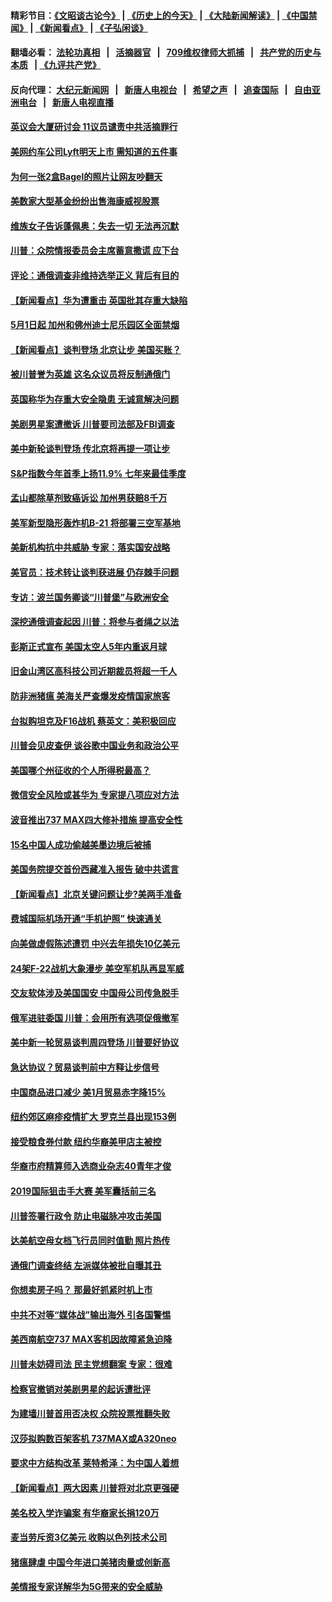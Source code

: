 #### 精彩节目：[《文昭谈古论今》](http://134.209.198.168/wenzhao) | [《历史上的今天》](http://134.209.198.168/today-in-history) | [《大陆新闻解读》](http://134.209.198.168/ntdtv-comedy) | [《中国禁闻》](http://134.209.198.168/ntdtv-news) | [《新闻看点》](http://134.209.198.168/news-insight) | [《子弘闲谈》](http://134.209.198.168/zihongxiantan/) 

  #### 翻墙必看： [法轮功真相](http://134.209.198.168:10000/videos/truth.html) &nbsp;&nbsp;|&nbsp;&nbsp; [活摘器官](http://134.209.198.168:10000/videos/res/Organs/) &nbsp;&nbsp;|&nbsp;&nbsp; [709维权律师大抓捕](http://134.209.198.168:10000/videos/709/) &nbsp;&nbsp;|&nbsp;&nbsp; [共产党的历史与本质](http://134.209.198.168:10000/videos/ccp.html) &nbsp;&nbsp;| [《九评共产党》](http://134.209.198.168:10000/videos/jiuping/) 

#### 反向代理： [大纪元新闻网](http://134.209.198.168:10080/) &nbsp;&nbsp;|&nbsp;&nbsp; [新唐人电视台](http://134.209.198.168:8000/) &nbsp;&nbsp;|&nbsp;&nbsp; [希望之声](http://134.209.198.168:8200/) &nbsp;&nbsp;|&nbsp;&nbsp; [追查国际](http://134.209.198.168:10010/) &nbsp;&nbsp;|&nbsp;&nbsp; [自由亚洲电台](http://134.209.198.168:9800/) &nbsp;&nbsp;|&nbsp;&nbsp; [新唐人电视直播](http://134.209.198.168/) 

#### [英议会大厦研讨会 11议员谴责中共活摘罪行](../pages/nsc412/n11147307.md?t=03290037) 

#### [美网约车公司Lyft明天上市 需知道的五件事](../pages/nsc412/n11147465.md?t=03290037) 

#### [为何一张2盒Bagel的照片让网友吵翻天](../pages/nsc412/n11147104.md?t=03290037) 

#### [美数家大型基金纷纷出售海康威视股票](../pages/nsc412/n11147111.md?t=03290037) 

#### [维族女子告诉蓬佩奥：失去一切 无法再沉默](../pages/nsc412/n11135743.md?t=03290037) 

#### [川普：众院情报委员会主席蓄意撒谎 应下台](../pages/nsc412/n11146907.md?t=03290037) 

#### [评论：通俄调查非维持选举正义 背后有目的](../pages/nsc412/n11147110.md?t=03290037) 

#### [【新闻看点】华为遭重击 英国批其存重大缺陷](../pages/nsc412/n11146848.md?t=03290037) 

#### [5月1日起 加州和佛州迪士尼乐园区全面禁烟](../pages/nsc412/n11147050.md?t=03290037) 

#### [【新闻看点】谈判登场 北京让步 美国买账？](../pages/nsc412/n11146749.md?t=03290037) 

#### [被川普誉为英雄 这名众议员将反制通俄门](../pages/nsc412/n11146995.md?t=03290037) 

#### [英国称华为存重大安全隐患 无诚意解决问题](../pages/nsc412/n11146736.md?t=03290037) 

#### [美剧男星案遭撤诉 川普要司法部及FBI调查](../pages/nsc412/n11146727.md?t=03290037) 

#### [美中新轮谈判登场 传北京将再提一项让步](../pages/nsc412/n11146711.md?t=03290037) 

#### [S&P指数今年首季上扬11.9% 七年来最佳季度](../pages/nsc412/n11146536.md?t=03290037) 

#### [孟山都除草剂致癌诉讼 加州男获赔8千万](../pages/nsc412/n11146396.md?t=03290037) 

#### [美军新型隐形轰炸机B-21 将部署三空军基地](../pages/nsc412/n11146075.md?t=03290037) 

#### [美新机构抗中共威胁 专家：落实国安战略](../pages/nsc412/n11145499.md?t=03290037) 

#### [美官员：技术转让谈判获进展 仍存棘手问题](../pages/nsc412/n11145018.md?t=03290037) 

#### [专访：波兰国务卿谈“川普堡”与欧洲安全](../pages/nsc412/n11144470.md?t=03290037) 

#### [深挖通俄调查起因 川普：将参与者绳之以法](../pages/nsc412/n11145123.md?t=03290037) 

#### [彭斯正式宣布 美国太空人5年内重返月球](../pages/nsc412/n11145527.md?t=03290037) 

#### [旧金山湾区高科技公司近期裁员将超一千人](../pages/nsc412/n11145316.md?t=03290037) 

#### [防非洲猪瘟 美海关严查爆发疫情国家旅客](../pages/nsc412/n11144861.md?t=03290037) 

#### [台拟购坦克及F16战机 蔡英文：美积极回应](../pages/nsc412/n11144759.md?t=03290037) 

#### [川普会见皮查伊 谈谷歌中国业务和政治公平](../pages/nsc412/n11144739.md?t=03290037) 

#### [美国哪个州征收的个人所得税最高？](../pages/nsc412/n11144480.md?t=03290037) 

#### [微信安全风险或甚华为 专家提八项应对方法](../pages/nsc412/n11144622.md?t=03290037) 

#### [波音推出737 MAX四大修补措施 提高安全性](../pages/nsc412/n11144521.md?t=03290037) 

#### [15名中国人成功偷越美墨边境后被捕](../pages/nsc412/n11144453.md?t=03290037) 

#### [美国务院提交首份西藏准入报告 破中共谎言](../pages/nsc412/n11144207.md?t=03290037) 

#### [【新闻看点】北京关键问题让步?美两手准备](../pages/nsc412/n11144291.md?t=03290037) 

#### [费城国际机场开通“手机护照” 快速通关](../pages/nsc412/n11144283.md?t=03290037) 

#### [向美做虚假陈述遭罚 中兴去年损失10亿美元](../pages/nsc412/n11144356.md?t=03290037) 

#### [24架F-22战机大象漫步 美空军机队再显军威](../pages/nsc412/n11143993.md?t=03290037) 

#### [交友软体涉及美国国安 中国母公司传急脱手](../pages/nsc412/n11144181.md?t=03290037) 

#### [俄军进驻委国 川普：会用所有选项促俄撤军](../pages/nsc412/n11144268.md?t=03290037) 

#### [美中新一轮贸易谈判周四登场 川普要好协议](../pages/nsc412/n11144151.md?t=03290037) 

#### [急达协议？贸易谈判前中方释让步信号](../pages/nsc412/n11144057.md?t=03290037) 

#### [中国商品进口减少 美1月贸易赤字降15%](../pages/nsc412/n11143995.md?t=03290037) 

#### [纽约郊区麻疹疫情扩大 罗克兰县出现153例](../pages/nsc412/n11143919.md?t=03290037) 

#### [接受粮食券付款 纽约华裔美甲店主被控](../pages/nsc412/n11143552.md?t=03290037) 

#### [华裔市府精算师入选商业杂志40青年才俊](../pages/nsc412/n11143537.md?t=03290037) 

#### [2019国际狙击手大赛 美军囊括前三名](../pages/nsc412/n11143339.md?t=03290037) 

#### [川普签署行政令 防止电磁脉冲攻击美国](../pages/nsc412/n11142960.md?t=03290037) 

#### [达美航空母女档飞行员同时值勤 照片热传](../pages/nsc412/n11142780.md?t=03290037) 

#### [通俄门调查终结 左派媒体被批自曝其丑](../pages/nsc412/n11142644.md?t=03290037) 

#### [你想卖房子吗？ 那最好抓紧时机上市](../pages/nsc412/n11142219.md?t=03290037) 

#### [中共不对等“媒体战”输出海外 引各国警惕](../pages/nsc412/n11141857.md?t=03290037) 

#### [美西南航空737 MAX客机因故障紧急迫降](../pages/nsc412/n11142160.md?t=03290037) 

#### [川普未妨碍司法 民主党想翻案 专家：很难](../pages/nsc412/n11142187.md?t=03290037) 

#### [检察官撤销对美剧男星的起诉遭批评](../pages/nsc412/n11142123.md?t=03290037) 

#### [为建墙川普首用否决权 众院投票推翻失败](../pages/nsc412/n11142070.md?t=03290037) 

#### [汉莎拟购数百架客机 737MAX或A320neo](../pages/nsc412/n11141877.md?t=03290037) 

#### [要求中方结构改革 莱特希泽：为中国人着想](../pages/nsc412/n11141984.md?t=03290037) 

#### [【新闻看点】两大因素 川普将对北京更强硬](../pages/nsc412/n11141441.md?t=03290037) 

#### [美名校入学诈骗案 有华裔家长捐120万](../pages/nsc412/n11140186.md?t=03290037) 

#### [麦当劳斥资3亿美元 收购以色列技术公司](../pages/nsc412/n11141614.md?t=03290037) 

#### [猪瘟肆虐 中国今年进口美猪肉量或创新高](../pages/nsc412/n11141711.md?t=03290037) 

#### [美情报专家详解华为5G带来的安全威胁](../pages/nsc412/n11141562.md?t=03290037) 


